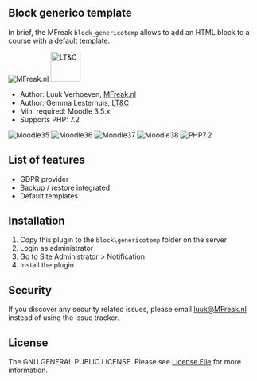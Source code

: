 ## Block generico template

In brief, the MFreak `block_genericotemp` allows to add an HTML block to a course with a default template. 
 
![MFreak.nl](https://MFreak.nl/logo_small.png) 
<img src="https://ltnc.nl/wp-content/uploads/2016/10/cropped-beeldmerk.png" alt="LT&C" width="60"/>


* Author: Luuk Verhoeven, [MFreak.nl](https://MFreak.nl/)
* Author: Gemma Lesterhuis, [LT&C](https://ltnc.nl/)
* Min. required: Moodle 3.5.x
* Supports PHP: 7.2 

![Moodle35](https://img.shields.io/badge/moodle-3.5-brightgreen.svg)
![Moodle36](https://img.shields.io/badge/moodle-3.6-brightgreen.svg)
![Moodle37](https://img.shields.io/badge/moodle-3.7-brightgreen.svg)
![Moodle38](https://img.shields.io/badge/moodle-3.8-brightgreen.svg)
![PHP7.2](https://img.shields.io/badge/PHP-7.2-brightgreen.svg)


## List of features
- GDPR provider
- Backup / restore integrated
- Default templates

## Installation
1.  Copy this plugin to the `block\genericotemp` folder on the server
2.  Login as administrator
3.  Go to Site Administrator > Notification
4.  Install the plugin

## Security

If you discover any security related issues, please email [luuk@MFreak.nl](mailto:luuk@MFreak.nl) instead of using the issue tracker.

## License

The GNU GENERAL PUBLIC LICENSE. Please see [License File](LICENSE) for more information.